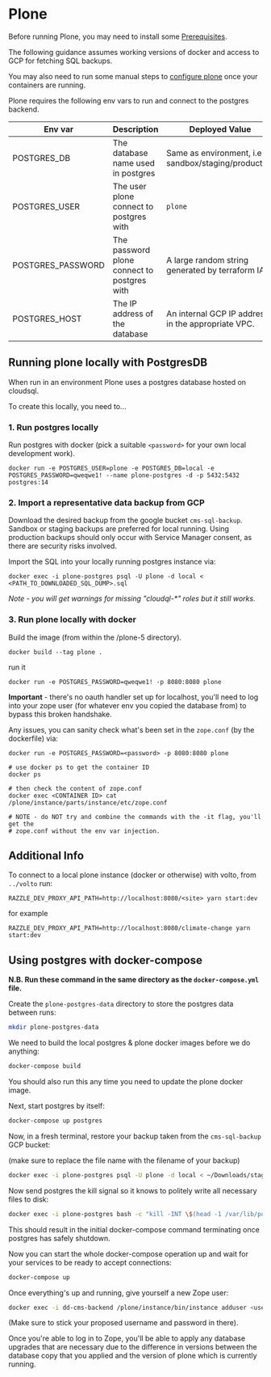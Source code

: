 # Plone

Before running Plone, you may need to install some [Prerequisites](./plone.md#1-pre-requisites). 

The following guidance assumes working versions of docker and access to GCP for fetching SQL backups.

You may also need to run some manual steps to [configure plone](./plone.md#configure-plone) once your containers are running.

Plone requires the following env vars to run and connect to the postgres backend.

| Env var | Description | Deployed Value |
| --- | ---- | --- |
| POSTGRES_DB | The database name used in postgres | Same as environment, i.e sandbox/staging/production |
| POSTGRES_USER | The user plone connect to postgres with | `plone`|
| POSTGRES_PASSWORD | The password plone connect to postgres with | A large random string generated by terraform IAC |
| POSTGRES_HOST | The IP address of the database | An internal GCP IP address in the appropriate VPC. |

## Running plone locally with PostgresDB

When run in an environment Plone uses a postgres database hosted on cloudsql.

To create this locally, you need to...

### 1. Run postgres locally

Run postgres with docker (pick a suitable `<password>` for your own local development work).

```
docker run -e POSTGRES_USER=plone -e POSTGRES_DB=local -e POSTGRES_PASSWORD=qweqwe1! --name plone-postgres -d -p 5432:5432 postgres:14
```

### 2. Import a representative data backup from GCP

Download the desired backup from the google bucket `cms-sql-backup`. Sandbox or staging backups are preferred for local running. Using production backups should only occur with Service Manager consent, as there are security risks involved.

Import the SQL into your locally running postgres instance via:

```
docker exec -i plone-postgres psql -U plone -d local < <PATH_TO_DOWNLOADED_SQL_DUMP>.sql
```

_Note - you will get warnings for missing "cloudql-*" roles but it still works._

### 3. Run plone locally with docker

Build the image (from within the /plone-5 directory).

```
docker build --tag plone .  
```

run it

```
docker run -e POSTGRES_PASSWORD=qweqwe1! -p 8080:8080 plone
```

**Important** - there's no oauth handler set up for localhost, you'll need to log into your zope user (for whatever env you copied the database from) to bypass this broken handshake.

Any issues, you can sanity check what's been set in the `zope.conf` (by the dockerfile) via:

```
docker run -e POSTGRES_PASSWORD=<password> -p 8080:8080 plone

# use docker ps to get the container ID
docker ps

# then check the content of zope.conf
docker exec <CONTAINER ID> cat /plone/instance/parts/instance/etc/zope.conf

# NOTE - do NOT try and combine the commands with the -it flag, you'll get the
# zope.conf without the env var injection.
```


## Additional Info

To connect to a local plone instance (docker or otherwise) with volto, from `../volto` run:

```
RAZZLE_DEV_PROXY_API_PATH=http://localhost:8080/<site> yarn start:dev
```

for example

```
RAZZLE_DEV_PROXY_API_PATH=http://localhost:8080/climate-change yarn start:dev
```

## Using postgres with docker-compose

**N.B. Run these command in the same directory as the `docker-compose.yml` file.**

Create the `plone-postgres-data` directory to store the postgres data between runs:

```bash
mkdir plone-postgres-data
```

We need to build the local postgres & plone docker images before we do anything:

```bash
docker-compose build
```

You should also run this any time you need to update the plone docker image.

Next, start postgres by itself:

```bash
docker-compose up postgres
```

Now, in a fresh terminal, restore your backup taken from the `cms-sql-backup` GCP bucket:

(make sure to replace the file name with the filename of your backup)

```bash
docker exec -i plone-postgres psql -U plone -d local < ~/Downloads/staging_staging_2023-01-24.sql
```

Now send postgres the kill signal so it knows to politely write all necessary files to disk:

```bash
docker exec -i plone-postgres bash -c "kill -INT \$(head -1 /var/lib/postgresql/data/postmaster.pid)"
```

This should result in the initial docker-compose command terminating once postgres has safely shutdown.

Now you can start the whole docker-compose operation up and wait for your services to be ready to accept connections:

```bash
docker-compose up
```

Once everything's up and running, give yourself a new Zope user:

```bash
docker exec -i dd-cms-backend /plone/instance/bin/instance adduser <username> <password>
```

(Make sure to stick your proposed username and password in there).

Once you're able to log in to Zope, you'll be able to apply any database upgrades that are necessary due to the difference in versions between the database copy that you applied and the version of plone which is currently running.
